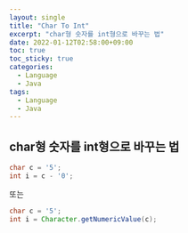 ```yaml
---
layout: single
title: "Char To Int"
excerpt: "char형 숫자를 int형으로 바꾸는 법"
date: 2022-01-12T02:58:00+09:00
toc: true
toc_sticky: true
categories:
  - Language
  - Java
tags:
  - Language
  - Java
---
```

## char형 숫자를 int형으로 바꾸는 법
```java
char c = '5';
int i = c - '0';
```
또는
```java
char c = '5';
int i = Character.getNumericValue(c);
```